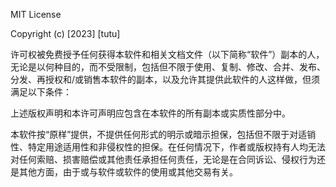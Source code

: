 MIT License

Copyright (c) [2023] [tutu]

许可权被免费授予任何获得本软件和相关文档文件（以下简称“软件”）副本的人，无论是以何种目的，而不受限制，包括但不限于使用、复制、修改、合并、发布、分发、再授权和/或销售本软件的副本，以及允许其提供此软件的人这样做，但须满足以下条件：

上述版权声明和本许可声明应包含在本软件的所有副本或实质性部分中。

本软件按“原样”提供，不提供任何形式的明示或暗示担保，包括但不限于对适销性、特定用途适用性和非侵权性的担保。在任何情况下，作者或版权持有人均无法对任何索赔、损害赔偿或其他责任承担任何责任，无论是在合同诉讼、侵权行为还是其他方面，由于或与软件或软件的使用或其他交易有关。

